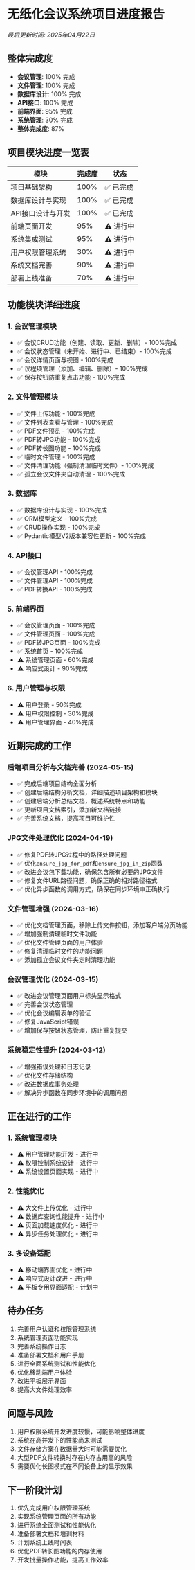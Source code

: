 # 无纸化会议系统项目进度报告

*最后更新时间: 2025年04月22日*

## 整体完成度
- **会议管理**: 100% 完成
- **文件管理**: 100% 完成
- **数据库设计**: 100% 完成
- **API接口**: 100% 完成
- **前端界面**: 95% 完成
- **系统管理**: 30% 完成
- **整体完成度**: 87%

## 项目模块进度一览表

| 模块 | 完成度 | 状态 |
|------|--------|------|
| 项目基础架构 | 100% | ✅ 已完成 |
| 数据库设计与实现 | 100% | ✅ 已完成 |
| API接口设计与开发 | 100% | ✅ 已完成 |
| 前端页面开发 | 95% | ⚠️ 进行中 |
| 系统集成测试 | 95% | ⚠️ 进行中 |
| 用户权限管理系统 | 30% | ⚠️ 进行中 |
| 系统文档完善 | 90% | ⚠️ 进行中 |
| 部署上线准备 | 70% | ⚠️ 进行中 |

## 功能模块详细进度

### 1. 会议管理模块
- ✅ 会议CRUD功能（创建、读取、更新、删除）- 100%完成
- ✅ 会议状态管理（未开始、进行中、已结束）- 100%完成
- ✅ 会议详情页面与视图 - 100%完成
- ✅ 议程项管理（添加、编辑、删除）- 100%完成
- ✅ 保存按钮防重复点击功能 - 100%完成

### 2. 文件管理模块
- ✅ 文件上传功能 - 100%完成
- ✅ 文件列表查看与管理 - 100%完成
- ✅ PDF文件预览 - 100%完成
- ✅ PDF转JPG功能 - 100%完成
- ✅ PDF转长图功能 - 100%完成
- ✅ 临时文件管理 - 100%完成
- ✅ 文件清理功能（强制清理临时文件）- 100%完成
- ✅ 孤立会议文件夹自动清理 - 100%完成

### 3. 数据库
- ✅ 数据库设计与实现 - 100%完成
- ✅ ORM模型定义 - 100%完成
- ✅ CRUD操作实现 - 100%完成
- ✅ Pydantic模型V2版本兼容性更新 - 100%完成

### 4. API接口
- ✅ 会议管理API - 100%完成
- ✅ 文件管理API - 100%完成
- ✅ PDF转换API - 100%完成

### 5. 前端界面
- ✅ 会议管理页面 - 100%完成
- ✅ 文件管理页面 - 100%完成
- ✅ PDF转JPG页面 - 100%完成
- ✅ 系统首页 - 100%完成
- ⚠️ 系统管理页面 - 60%完成
- ⚠️ 响应式设计 - 90%完成

### 6. 用户管理与权限
- ⚠️ 用户登录 - 50%完成
- ⚠️ 用户权限控制 - 30%完成
- ⚠️ 用户管理界面 - 40%完成

## 近期完成的工作

### 后端项目分析与文档完善 (2024-05-15)
- ✅ 完成后端项目结构全面分析
- ✅ 创建后端结构分析文档，详细描述项目架构和模块
- ✅ 创建后端分析总结文档，概述系统特点和功能
- ✅ 更新项目文档索引，添加新文档链接
- ✅ 完善系统文档，提高项目可维护性

### JPG文件处理优化 (2024-04-19)
- ✅ 修复PDF转JPG过程中的路径处理问题
- ✅ 优化`ensure_jpg_for_pdf`和`ensure_jpg_in_zip`函数
- ✅ 改进会议包下载功能，确保包含所有必要的JPG文件
- ✅ 修复文件URL路径问题，确保正确的相对路径格式
- ✅ 优化异步函数的调用方式，确保在同步环境中正确执行

### 文件管理增强 (2024-03-16)
- ✅ 优化文档管理页面，移除上传文件按钮，添加客户端分页功能
- ✅ 增加强制清理临时文件功能
- ✅ 优化文件管理页面的用户体验
- ✅ 修复清理临时文件的功能问题
- ✅ 添加孤立会议文件夹定时清理功能

### 会议管理优化 (2024-03-15)
- ✅ 改进会议管理页面用户标头显示格式
- ✅ 完善会议状态管理
- ✅ 优化会议编辑表单的验证
- ✅ 修复JavaScript错误
- ✅ 增加保存按钮状态管理，防止重复提交

### 系统稳定性提升 (2024-03-12)
- ✅ 增强错误处理和日志记录
- ✅ 优化文件存储结构
- ✅ 改进数据库事务处理
- ✅ 解决异步函数在同步环境中的调用问题

## 正在进行的工作

### 1. 系统管理模块
- ⚠️ 用户管理功能开发 - 进行中
- ⚠️ 权限控制系统设计 - 进行中
- ⚠️ 系统设置页面实现 - 进行中

### 2. 性能优化
- ⚠️ 大文件上传优化 - 进行中
- ⚠️ 数据库查询性能提升 - 进行中
- ⚠️ 页面加载速度优化 - 进行中
- ⚠️ 异步任务处理优化 - 进行中

### 3. 多设备适配
- ⚠️ 移动端界面优化 - 进行中
- ⚠️ 响应式设计改进 - 进行中
- ⚠️ 平板专用界面适配 - 计划中

## 待办任务
1. 完善用户认证和权限管理系统
2. 系统管理页面功能实现
3. 完善系统操作日志
4. 准备部署文档和用户手册
5. 进行全面系统测试和性能优化
6. 优化移动端用户体验
7. 改进平板展示界面
8. 提高大文件处理效率

## 问题与风险
1. 用户权限系统开发进度较慢，可能影响整体进度
2. 系统在高并发下的性能尚未测试
3. 文件存储方案在数据量大时可能需要优化
4. 大型PDF文件转换时存在内存占用高的风险
5. 需要优化长图模式在不同设备上的显示效果

## 下一阶段计划
1. 优先完成用户权限管理系统
2. 实现系统管理页面的所有功能
3. 进行系统全面测试和性能优化
4. 准备部署文档和培训材料
5. 计划系统上线时间表
6. 优化PDF转长图功能的内存使用
7. 开发批量操作功能，提高工作效率